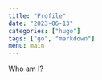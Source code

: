 ```yaml
---
title: "Profile"
date: "2023-06-13"
categories: ["hugo"]
tags: ["go", "markdown"]
menu: main
---
```


Who am I?
